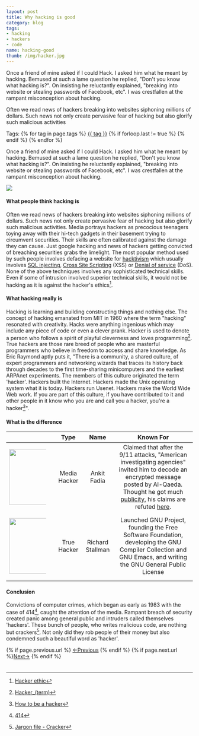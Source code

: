 ```yaml
---
layout: post
title: Why hacking is good
category: blog
tags: 
- hacking
- hackers 
- code
name: hacking-good
thumb: /img/hacker.jpg
---
```


Once a friend of mine asked if I could Hack. I asked him what he meant by hacking. Bemused at such a lame question he replied, "Don't you know what hacking is?". On insisting he reluctantly explained, "breaking into website or stealing passwords of Facebook, etc". I was crestfallen at the rampant misconception about hacking.

Often we read news of hackers breaking into websites siphoning millions of dollars. Such news not only create pervasive fear of hacking but also glorify such malicious activities<!-- truncate_here -->

<p>Tags: {% for tag in page.tags %} <a class="mytag" href="/tag/{{ tag }}" title="View posts tagged with &quot;{{ tag }}&quot;">{{ tag }}</a>  {% if forloop.last != true %} {% endif %} {% endfor %} </p> 

Once a friend of mine asked if I could Hack. I asked him what he meant by hacking. Bemused at such a lame question he replied, "Don't you know what hacking is?". On insisting he reluctantly explained, "breaking into website or stealing passwords of Facebook, etc". I was crestfallen at the rampant misconception about hacking. 

<img src="{{ root_url }}/img/hacker.jpg" >


#### What people think hacking is

Often we read news of hackers breaking into websites siphoning millions of dollars. Such news not only create pervasive fear of hacking but also glorify such malicious activities. Media portrays hackers as precocious teenagers toying away with their hi-tech gadgets in their basement trying to circumvent securities. Their skills are often calibrated against the damage they can cause. Just google hacking and news of hackers getting convicted of breaching securities grabs the limelight. The most popular method used by such people involves defacing a website for <a href="http://en.wikipedia.org/wiki/Hacktivism" target="_blank">hacktivism</a> which usually involves <a href="http://en.wikipedia.org/wiki/SQL_injection" target="_blank">SQL injecting</a>, <a href="http://en.wikipedia.org/wiki/Cross-site_scripting" target="_blank">Cross Site Scripting</a> (XSS) or <a href="http://en.wikipedia.org/wiki/Denial-of-service_attack" target="_blank">Denial of service</a> (DoS). None of the above techniques involves any sophisticated technical skills. Even if some of intrusion involved superior technical skills, it would not be hacking as it is against the hacker's ethics[^ethics].

#### What hacking really is

Hacking is learning and building constructing things and nothing else. The concept of hacking emanated from MIT in 1960 where the term "hacking" resonated with creativity. Hacks were anything ingenious which may include any piece of code or even a clever prank. Hacker is used to denote a person who follows a spirit of playful cleverness and loves programming[^hacker]. True hackers are those rare breed of people who are masterful programmers who believe in freedom to access and share knowledge. As Eric Raymond aptly puts it, "There is a community, a shared culture, of expert programmers and networking wizards that traces its history back through decades to the first time-sharing minicomputers and the earliest ARPAnet experiments. The members of this culture originated the term 'hacker'. Hackers built the Internet. Hackers made the Unix operating system what it is today. Hackers run Usenet. Hackers make the World Wide Web work. If you are part of this culture, if you have contributed to it and other people in it know who you are and call you a hacker, you're a hacker[^eric]".


#### What is the difference

<table>
<thead>
<tr>
<th align="center"> <strong></strong> </th>
<th align="center"> <strong> Type  </strong></th>
<th align="center"> <strong>Name</strong> </th>
<th align="center"> <strong>Known For</strong> </th>

</tr>
</thead>

<tbody>

<tr>
<td align="center"><a href="http://en.wikipedia.org/wiki/Ankit_Fadia" target="_blank"><img style="height:150px;padding:15px 15px 15px 0px;max-width: 100px;" src="http://upload.wikimedia.org/wikipedia/commons/thumb/5/55/Ankitfadia2.jpg/200px-Ankitfadia2.jpg"></a> </td>
<td align="center">Media Hacker</td>
<td align="center">Ankit Fadia</td>
<td align="center"> Claimed that after the 9/11 attacks, "American investigating agencies" invited him to decode an encrypted message posted by Al-Qaeda. Thought he got much <a href="http://www.thehindu.com/sci-tech/inside-account/article48684.ece" target="_blank">publicity</a>, his claims are refuted <a href="http://forbesindia.com/article/beyond-business/ankit-fadia-revealed/34793/0" target="_blank">here</a>. </td>
</tr>

<tr>
<td align="center"><a href="http://en.wikipedia.org/wiki/Richard_Stallman" target="_blank"><img  style="height:150px;padding:15px 15px 15px 0px;max-width: 100px;" src="http://static.fsf.org/fsforg/img/rms-web.jpg"></a> </td>
<td align="center">True Hacker</td>
<td align="center">Richard Stallman</td>
<td align="center">Launched GNU Project, founding the Free Software Foundation, developing the GNU Compiler Collection and GNU Emacs, and writing the GNU General Public License </td>
</tr>

</tbody>
</table>

#### Conclusion

Convictions of computer crimes, which began as early as 1983 with the case of 414[^414], caught the attention of the media. Rampant breach of security created panic among general public and intruders called themselves 'hackers'. These bunch of people, who writes malicious code, are nothing but crackers[^crackers]. Not only did they rob people of their money but also condemned such a beautiful word as 'hacker'. 

<nav class="pagination clear" style="padding-bottom:20px;">
{% if page.previous.url %} <a class="prev-item" href="{{page.previous.url}}" title="Previous Post: {{page.previous.title}}">&larr;Previous</a>   {% endif %}  {% if page.next.url %}<a class="next-item" href="{{page.next.url}}" title="Next Post: {{page.next.title}}">Next&rarr;</a>         {% endif %}
</nav>


[^414]: <a href="http://en.wikipedia.org/wiki/The_414s" target="_blank">414</a>
[^ethics]: <a href="http://en.wikipedia.org/wiki/Hacker_ethic" target="_blank">Hacker ethic</a>
[^hacker]: <a href="http://en.wikipedia.org/wiki/Hacker_(term)#Programmer_subculture_of_hackers" target="_blank">Hacker_(term)</a>
[^eric]: <a href="http://www.catb.org/esr/faqs/hacker-howto.html#whatis" target="_blank">How to be a hacker</a>
[^crackers]: <a href="http://www.catb.org/jargon/html/C/cracker.html" target="_blank">Jargon file - Cracker</a>
[^fadia]: <a href="http://www.hindu.com/mp/2009/11/16/stories/2009111650950300.htm" target="_blank">the Hindu</a>
